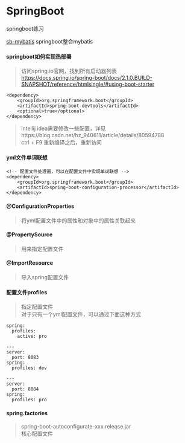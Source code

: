 # SpringBoot
springboot练习

[sb-mybatis](https://github.com/hejiancao/Springboot/tree/master/sb-mybatis) springboot整合mybatis


#### springboot如何实现热部署
>访问spring.io官网，找到所有启动器列表<br/>
https://docs.spring.io/spring-boot/docs/2.1.0.BUILD-SNAPSHOT/reference/htmlsingle/#using-boot-starter <br/>

```
<dependency>
	<groupId>org.springframework.boot</groupId>
	<artifactId>spring-boot-devtools</artifactId>
	<optional>true</optional>
</dependency>
```
>intellij idea需要修改一些配置，详见https://blog.csdn.net/hz_940611/article/details/80594788<br/>
ctrl + F9 重新编译之后，重新访问<br/>


#### yml文件单词联想
```
<!-- 配置文件处理器，可以在配置文件中实现单词联想 -->
<dependency>
    <groupId>org.springframework.boot</groupId>
    <artifactId>spring-boot-configuration-processor</artifactId>
</dependency>
```

#### @ConfigurationProperties
>将yml配置文件中的属性和对象中的属性关联起来
#### @PropertySource
>用来指定配置文件
#### @ImportResource
>导入spring配置文件

#### 配置文件profiles
>指定配置文件<br/>
对于只有一个yml配置文件，可以通过下面这种方式
```
spring:
  profiles:
    active: pro

---
server:
  port: 8083
spring:
  profiles: dev

---
server:
  port: 8084
spring:
  profiles: pro
```

#### spring.factories
>spring-boot-autoconfigurate-xxx.release.jar<br/>
核心配置文件
